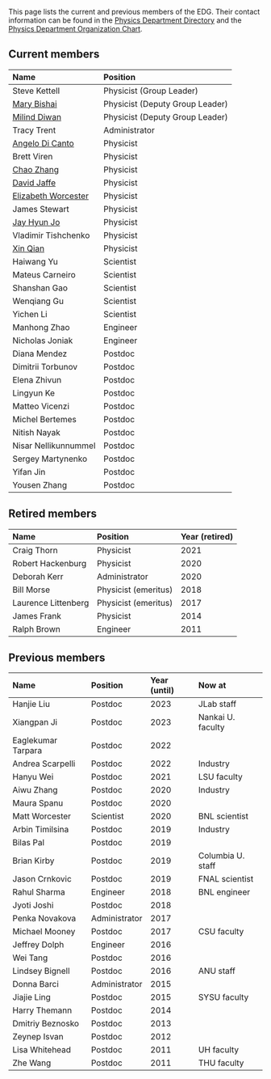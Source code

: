 This page lists the current and previous members of the EDG. Their contact information can be found in the [Physics Department Directory](https://www.bnl.gov/physics/people/) and the [Physics Department Organization Chart](https://www.phy.bnl.gov/OrgChart/OrgChart.pdf).

## Current members

| Name         | Position       |
|:-------------|:------------------|
| Steve Kettell | Physicist (Group Leader) |
| [Mary Bishai](https://www.bnl.gov/staff/mbishai) | Physicist (Deputy Group Leader) |
| [Milind Diwan](https://www.bnl.gov/staff/mdiwan) | Physicist (Deputy Group Leader) |
| Tracy Trent | Administrator |
| [Angelo Di Canto](https://adicanto.web.cern.ch/adicanto/) | Physicist |
| Brett Viren | Physicist |
| [Chao Zhang](https://www.bnl.gov/staff/czhang) | Physicist |
| [David Jaffe](https://www.phy.bnl.gov/~djaffe/) | Physicist |
| [Elizabeth Worcester](https://www.phy.bnl.gov/~etw/prof.html) | Physicist |
| James Stewart | Physicist |
| [Jay Hyun Jo](https://www.jayhyunjo.com/) | Physicist |
| Vladimir Tishchenko | Physicist |
| [Xin Qian](https://www.bnl.gov/staff/xqian) | Physicist |
| Haiwang Yu | Scientist |
| Mateus Carneiro | Scientist |
| Shanshan Gao | Scientist |
| Wenqiang Gu | Scientist |
| Yichen Li | Scientist |
| Manhong Zhao | Engineer |
| Nicholas Joniak | Engineer |
| Diana Mendez | Postdoc |
| Dimitrii Torbunov | Postdoc |
| Elena Zhivun | Postdoc |
| Lingyun Ke | Postdoc |
| Matteo Vicenzi | Postdoc | 
| Michel Bertemes | Postdoc |
| Nitish Nayak | Postdoc |
| Nisar Nellikunnummel | Postdoc |
| Sergey Martynenko | Postdoc |
| Yifan Jin | Postdoc |
| Yousen Zhang | Postdoc |



## Retired members

| Name         | Position       | Year (retired)   |
|:-------------|:---------------|:---------------|
| Craig Thorn | Physicist | 2021 |
| Robert Hackenburg | Physicist | 2020 |
| Deborah Kerr | Administrator | 2020 |
| Bill Morse | Physicist (emeritus) | 2018 |
| Laurence Littenberg | Physicist (emeritus) | 2017 |
| James Frank | Physicist | 2014 |
| Ralph Brown | Engineer | 2011 |

## Previous members

| Name         | Position       | Year (until)   | Now at |
|:-------------|:---------------|:-------------|:-------------|
| Hanjie Liu | Postdoc | 2023 | JLab staff |
| Xiangpan Ji | Postdoc | 2023 | Nankai U. faculty |
| Eaglekumar Tarpara | Postdoc | 2022 | |
| Andrea Scarpelli | Postdoc | 2022 | Industry |
| Hanyu Wei | Postdoc | 2021 | LSU faculty |
| Aiwu Zhang | Postdoc | 2020 | Industry |
| Maura Spanu | Postdoc | 2020 | |
| Matt Worcester | Scientist | 2020 | BNL scientist |
| Arbin Timilsina | Postdoc | 2019 | Industry |
| Bilas Pal | Postdoc | 2019 | |
| Brian Kirby | Postdoc | 2019 | Columbia U. staff |
| Jason Crnkovic | Postdoc | 2019 | FNAL scientist |
| Rahul Sharma | Engineer | 2018 | BNL engineer |
| Jyoti Joshi | Postdoc | 2018 |
| Penka Novakova | Administrator | 2017 |
| Michael Mooney | Postdoc | 2017 | CSU faculty |
| Jeffrey Dolph | Engineer | 2016 | |
| Wei Tang | Postdoc | 2016 | |
| Lindsey Bignell | Postdoc | 2016 | ANU staff |
| Donna Barci | Administrator | 2015 | |
| Jiajie Ling | Postdoc | 2015 | SYSU faculty |
| Harry Themann | Postdoc | 2014 | |
| Dmitriy Beznosko | Postdoc | 2013 | |
| Zeynep Isvan | Postdoc | 2012 | |
| Lisa Whitehead | Postdoc | 2011 | UH faculty |
| Zhe Wang | Postdoc | 2011 | THU faculty |






